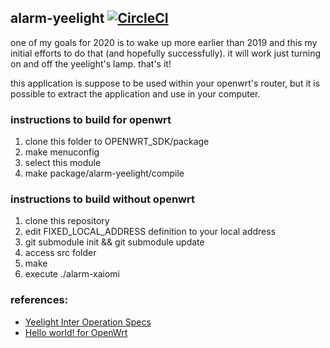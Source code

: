 ## alarm-yeelight [![CircleCI](https://circleci.com/gh/eiguike/alarm-yeelight.svg?style=svg)](https://circleci.com/gh/eiguike/alarm-yeelight)
one of my goals for 2020 is to wake up more earlier than 2019 and this my initial efforts to do that (and hopefully successfully).
it will work just turning on and off the yeelight's lamp. that's it!

this application is suppose to be used within your openwrt's router, but it is possible to extract the application and use in your computer.

### instructions to build for openwrt
1. clone this folder to OPENWRT_SDK/package 
2. make menuconfig
3. select this module
4. make package/alarm-yeelight/compile

### instructions to build without openwrt 
1. clone this repository
2. edit FIXED_LOCAL_ADDRESS definition to your local address
3. git submodule init && git submodule update
4. access src folder
5. make
6. execute ./alarm-xaiomi

### references:
- [Yeelight Inter Operation Specs](https://www.yeelight.com/download/Yeelight_Inter-Operation_Spec.pdf)
- [Hello world! for OpenWrt](https://openwrt.org/docs/guide-developer/helloworld/chapter1)
